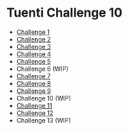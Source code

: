 # Tuenti Challenge 10

* [Challenge 1](challenge-1)
* [Challenge 2](challenge-2)
* [Challenge 3](challenge-3)
* [Challenge 4](challenge-4)
* [Challenge 5](challenge-5)
* Challenge 6 (WIP)
* [Challenge 7](challenge-7)
* [Challenge 8](challenge-8)
* [Challenge 9](challenge-9)
* Challenge 10 (WIP)
* [Challenge 11](challenge-11)
* [Challenge 12](challenge-12)
* Challenge 13 (WIP)